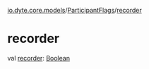 [io.dyte.core.models](../index.md)/[ParticipantFlags](index.md)/[recorder](recorder.md)

# recorder


val [recorder](recorder.md): [Boolean](https://kotlinlang.org/api/latest/jvm/stdlib/kotlin/-boolean/index.html)
